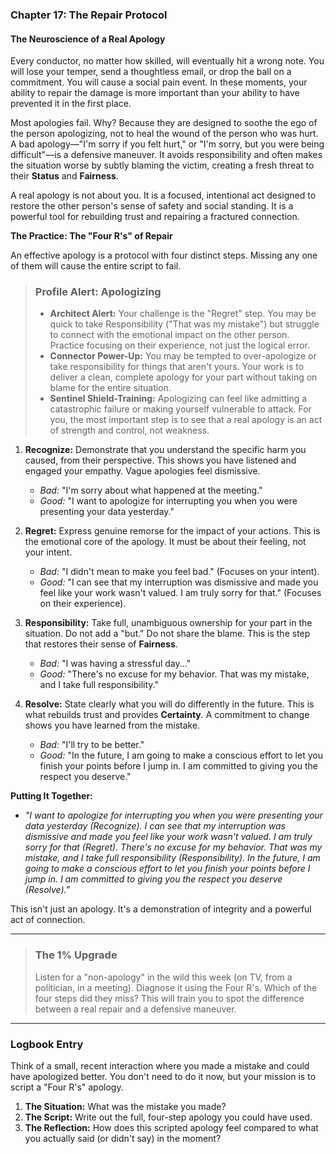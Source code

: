 ### **Chapter 17: The Repair Protocol**
#### The Neuroscience of a Real Apology

Every conductor, no matter how skilled, will eventually hit a wrong note. You will lose your temper, send a thoughtless email, or drop the ball on a commitment. You will cause a social pain event. In these moments, your ability to repair the damage is more important than your ability to have prevented it in the first place.

Most apologies fail. Why? Because they are designed to soothe the ego of the person apologizing, not to heal the wound of the person who was hurt. A bad apology—"I'm sorry if you felt hurt," or "I'm sorry, but you were being difficult"—is a defensive maneuver. It avoids responsibility and often makes the situation worse by subtly blaming the victim, creating a fresh threat to their **Status** and **Fairness**.

A real apology is not about you. It is a focused, intentional act designed to restore the other person's sense of safety and social standing. It is a powerful tool for rebuilding trust and repairing a fractured connection.

**The Practice: The "Four R's" of Repair**

An effective apology is a protocol with four distinct steps. Missing any one of them will cause the entire script to fail.

> ### **Profile Alert: Apologizing**
>
> *   **Architect Alert:** Your challenge is the "Regret" step. You may be quick to take Responsibility ("That was my mistake") but struggle to connect with the emotional impact on the other person. Practice focusing on their experience, not just the logical error.
> *   **Connector Power-Up:** You may be tempted to over-apologize or take responsibility for things that aren't yours. Your work is to deliver a clean, complete apology for your part without taking on blame for the entire situation.
> *   **Sentinel Shield-Training:** Apologizing can feel like admitting a catastrophic failure or making yourself vulnerable to attack. For you, the most important step is to see that a real apology is an act of strength and control, not weakness.

1.  **Recognize:** Demonstrate that you understand the specific harm you caused, from their perspective. This shows you have listened and engaged your empathy. Vague apologies feel dismissive.
    *   *Bad:* "I'm sorry about what happened at the meeting."
    *   *Good:* "I want to apologize for interrupting you when you were presenting your data yesterday."

2.  **Regret:** Express genuine remorse for the impact of your actions. This is the emotional core of the apology. It must be about their feeling, not your intent.
    *   *Bad:* "I didn't mean to make you feel bad." (Focuses on your intent).
    *   *Good:* "I can see that my interruption was dismissive and made you feel like your work wasn't valued. I am truly sorry for that." (Focuses on their experience).

3.  **Responsibility:** Take full, unambiguous ownership for your part in the situation. Do not add a "but." Do not share the blame. This is the step that restores their sense of **Fairness**.
    *   *Bad:* "I was having a stressful day..."
    *   *Good:* "There's no excuse for my behavior. That was my mistake, and I take full responsibility."

4.  **Resolve:** State clearly what you will do differently in the future. This is what rebuilds trust and provides **Certainty**. A commitment to change shows you have learned from the mistake.
    *   *Bad:* "I'll try to be better."
    *   *Good:* "In the future, I am going to make a conscious effort to let you finish your points before I jump in. I am committed to giving you the respect you deserve."

**Putting It Together:**
*   *"I want to apologize for interrupting you when you were presenting your data yesterday (Recognize). I can see that my interruption was dismissive and made you feel like your work wasn't valued. I am truly sorry for that (Regret). There's no excuse for my behavior. That was my mistake, and I take full responsibility (Responsibility). In the future, I am going to make a conscious effort to let you finish your points before I jump in. I am committed to giving you the respect you deserve (Resolve)."*

This isn't just an apology. It's a demonstration of integrity and a powerful act of connection.

---
> ### **The 1% Upgrade**
>
> Listen for a "non-apology" in the wild this week (on TV, from a politician, in a meeting). Diagnose it using the Four R's. Which of the four steps did they miss? This will train you to spot the difference between a real repair and a defensive maneuver.

---
### **Logbook Entry**

Think of a small, recent interaction where you made a mistake and could have apologized better. You don't need to do it now, but your mission is to script a "Four R's" apology.

1.  **The Situation:** What was the mistake you made?
2.  **The Script:** Write out the full, four-step apology you could have used.
3.  **The Reflection:** How does this scripted apology feel compared to what you actually said (or didn't say) in the moment?
      